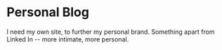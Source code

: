 # Personal Blog

I need my own site, to further my personal brand. Something apart from Linked In -- more intimate, more personal.
